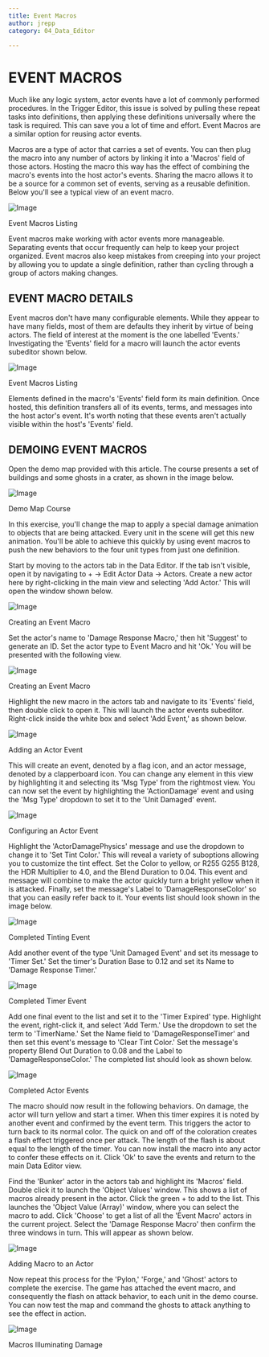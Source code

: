 ```yaml
---
title: Event Macros
author: jrepp
category: 04_Data_Editor

---
```

EVENT MACROS
============

Much like any logic system, actor events have a lot of commonly
performed procedures. In the Trigger Editor, this issue is solved by
pulling these repeat tasks into definitions, then applying these
definitions universally where the task is required. This can save you a
lot of time and effort. Event Macros are a similar option for reusing
actor events.

Macros are a type of actor that carries a set of events. You can then
plug the macro into any number of actors by linking it into a 'Macros'
field of those actors. Hosting the macro this way has the effect of
combining the macro's events into the host actor's events. Sharing the
macro allows it to be a source for a common set of events, serving as a
reusable definition. Below you'll see a typical view of an event macro.

![Image](./resources/065_Event_Macros1.png)

Event Macros Listing

Event macros make working with actor events more manageable. Separating
events that occur frequently can help to keep your project organized.
Event macros also keep mistakes from creeping into your project by
allowing you to update a single definition, rather than cycling through
a group of actors making changes.

EVENT MACRO DETAILS
-------------------

Event macros don't have many configurable elements. While they appear to
have many fields, most of them are defaults they inherit by virtue of
being actors. The field of interest at the moment is the one labelled
'Events.' Investigating the 'Events' field for a macro will launch the
actor events subeditor shown below.

![Image](./resources/065_Event_Macros2.png)

Event Macros Listing

Elements defined in the macro's 'Events' field form its main definition.
Once hosted, this definition transfers all of its events, terms, and
messages into the host actor's event. It's worth noting that these
events aren't actually visible within the host's 'Events' field.

DEMOING EVENT MACROS
--------------------

Open the demo map provided with this article. The course presents a set
of buildings and some ghosts in a crater, as shown in the image below.

![Image](./resources/065_Event_Macros3.png)

Demo Map Course

In this exercise, you'll change the map to apply a special damage
animation to objects that are being attacked. Every unit in the scene
will get this new animation. You'll be able to achieve this quickly by
using event macros to push the new behaviors to the four unit types from
just one definition.

Start by moving to the actors tab in the Data Editor. If the tab isn't
visible, open it by navigating to + -\> Edit Actor Data -\> Actors.
Create a new actor here by right-clicking in the main view and selecting
'Add Actor.' This will open the window shown below.

![Image](./resources/065_Event_Macros4.png)

Creating an Event Macro

Set the actor's name to 'Damage Response Macro,' then hit 'Suggest' to
generate an ID. Set the actor type to Event Macro and hit 'Ok.' You will
be presented with the following view.

![Image](./resources/065_Event_Macros5.png)

Creating an Event Macro

Highlight the new macro in the actors tab and navigate to its 'Events'
field, then double click to open it. This will launch the actor events
subeditor. Right-click inside the white box and select 'Add Event,' as
shown below.

![Image](./resources/065_Event_Macros6.png)

Adding an Actor Event

This will create an event, denoted by a flag icon, and an actor message,
denoted by a clapperboard icon. You can change any element in this view
by highlighting it and selecting its 'Msg Type' from the rightmost view.
You can now set the event by highlighting the 'ActionDamage' event and
using the 'Msg Type' dropdown to set it to the 'Unit Damaged' event.

![Image](./resources/065_Event_Macros7.png)

Configuring an Actor Event

Highlight the 'ActorDamagePhysics' message and use the dropdown to
change it to 'Set Tint Color.' This will reveal a variety of suboptions
allowing you to customize the tint effect. Set the Color to yellow, or
R255 G255 B128, the HDR Multiplier to 4.0, and the Blend Duration to
0.04. This event and message will combine to make the actor quickly turn
a bright yellow when it is attacked. Finally, set the message's Label to
'DamageResponseColor' so that you can easily refer back to it. Your
events list should look shown in the image below.

![Image](./resources/065_Event_Macros8.png)

Completed Tinting Event

Add another event of the type 'Unit Damaged Event' and set its message
to 'Timer Set.' Set the timer's Duration Base to 0.12 and set its Name
to 'Damage Response Timer.'

![Image](./resources/065_Event_Macros9.png)

Completed Timer Event

Add one final event to the list and set it to the 'Timer Expired' type.
Highlight the event, right-click it, and select 'Add Term.' Use the
dropdown to set the term to 'TimerName.' Set the Name field to
'DamageResponseTimer' and then set this event's message to 'Clear Tint
Color.' Set the message's property Blend Out Duration to 0.08 and the
Label to 'DamageResponseColor.' The completed list should look as shown
below.

![Image](./resources/065_Event_Macros10.png)

Completed Actor Events

The macro should now result in the following behaviors. On damage, the
actor will turn yellow and start a timer. When this timer expires it is
noted by another event and confirmed by the event term. This triggers
the actor to turn back to its normal color. The quick on and off of the
coloration creates a flash effect triggered once per attack. The length
of the flash is about equal to the length of the timer. You can now
install the macro into any actor to confer these effects on it. Click
'Ok' to save the events and return to the main Data Editor view.

Find the 'Bunker' actor in the actors tab and highlight its 'Macros'
field. Double click it to launch the 'Object Values' window. This shows
a list of macros already present in the actor. Click the green + to add
to the list. This launches the 'Object Value (Array)' window, where you
can select the macro to add. Click 'Choose' to get a list of all the
'Event Macro' actors in the current project. Select the 'Damage Response
Macro' then confirm the three windows in turn. This will appear as shown
below.

![Image](./resources/065_Event_Macros11.png)

Adding Macro to an Actor

Now repeat this process for the 'Pylon,' 'Forge,' and 'Ghost' actors to
complete the exercise. The game has attached the event macro, and
consequently the flash on attack behavior, to each unit in the demo
course. You can now test the map and command the ghosts to attack
anything to see the effect in action.

![Image](./resources/065_Event_Macros12.png)

Macros Illuminating Damage
